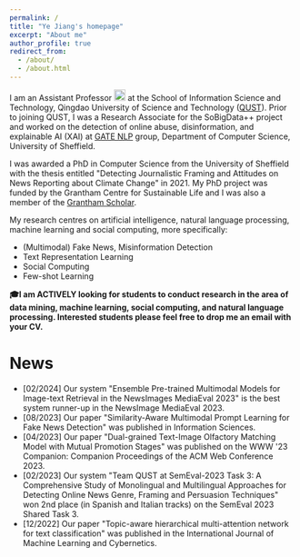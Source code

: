 ```yaml
---
permalink: /
title: "Ye Jiang's homepage"
excerpt: "About me"
author_profile: true
redirect_from: 
  - /about/
  - /about.html
---
```


I am an Assistant Professor <img src="https://github.githubassets.com/images/icons/emoji/unicode/1fad1.png?v8" alt= "青年教师" width="20" height="20"> at the School of Information Science and Technology, Qingdao University of Science and Technology ([QUST](https://xk.qust.edu.cn/info/1023/6770.htm)).  Prior to joining QUST, I was a Research Associate for the SoBigData++ project and worked on the detection of online abuse, disinformation, and explainable AI (XAI) at [GATE NLP](https://gate.ac.uk/) group, Department of Computer Science, University of Sheffield.  

I was awarded a PhD in Computer Science from the University of Sheffield with the thesis entitled "Detecting Journalistic Framing and Attitudes on News Reporting about Climate Change" in 2021. My PhD project was funded by the Grantham Centre for Sustainable Life and I was also a member of the [Grantham Scholar](https://grantham.sheffield.ac.uk/scholars/ye-jiang-2/).  

My research centres on artificial intelligence, natural language processing, machine learning and social computing, more specifically:

* (Multimodal) Fake News, Misinformation Detection
* Text Representation Learning
* Social Computing
* Few-shot Learning

**🎓I am ACTIVELY looking for students to conduct research in the area of data mining, machine learning, social computing, and natural language processing. Interested students please feel free to drop me an email with your CV.**

News
======
- [02/2024] Our system "Ensemble Pre-trained Multimodal Models for Image-text Retrieval in the NewsImages MediaEval 2023" is the best system runner-up in the NewsImage MediaEval 2023.
- [08/2023] Our paper "Similarity-Aware Multimodal Prompt Learning for Fake News Detection" was published in Information Sciences.
- [04/2023] Our paper "Dual-grained Text-Image Olfactory Matching Model with Mutual Promotion Stages" was published on the WWW '23 Companion: Companion Proceedings of the ACM Web Conference 2023.
- [02/2023] Our system "Team QUST at SemEval-2023 Task 3: A Comprehensive Study of Monolingual and Multilingual Approaches for Detecting Online News Genre, Framing and Persuasion Techniques" won 2nd place (in Spanish and Italian tracks) on the SemEval 2023 Shared Task 3.
- [12/2022] Our paper "Topic-aware hierarchical multi-attention network for text classification" was published in the International Journal of Machine Learning and Cybernetics.
